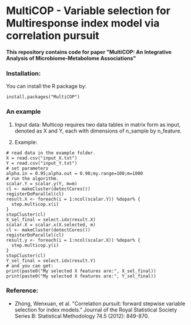 # MultiCOP - Variable selection for Multiresponse index model via correlation pursuit 

**This repository contains code for paper "MultiCOP: An Integrative Analysis of Microbiome-Metabolome Associations"**


### Installation:
You can install the R package by:

```{r}
install.packages("MultiCOP")
```
### An example
1. Input data:
Multicop requires two data tables in matrix form as input, denoted as X and Y, each with dimensions of n_sample by n_feature.

2. Example:
```{r}
# read data in the example folder. 
X = read.csv("input_X.txt")
Y = read.csv("input_Y.txt")
# set parameters
alpha.in = 0.95;alpha.out = 0.90;my.range=100;m=1000
# run the algorithm. 
scalar.Y = scalar.y(Y, m=m)
cl <- makeCluster(detectCores())
registerDoParallel(cl)
result.X <- foreach(i = 1:ncol(scalar.Y)) %dopar% {
  step.multicop.x(i)
}
stopCluster(cl)
X_sel_final = select.idx(result.X)
scalar.X = scalar.x(X.selected, m)
cl <- makeCluster(detectCores())
registerDoParallel(cl)
result.y <- foreach(i = 1:ncol(scalar.X)) %dopar% {
  step.multicop.y(i)
}
stopCluster(cl)
Y_sel_final = select.idx(result.Y)
# and you can get: 
print(paste0("My selected X features are:", X_sel_final))
print(paste0("My selected X features are:", Y_sel_final))
```

### Reference:
  - Zhong, Wenxuan, et al. "Correlation pursuit: forward stepwise variable selection for index models." Journal of the Royal Statistical Society Series B: Statistical Methodology 74.5 (2012): 849-870.

